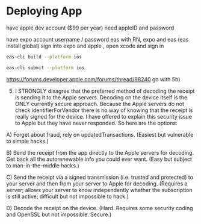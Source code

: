 # Deploying App

have apple dev account ($99 per year)
need appleID and password

have expo account
username / password
eas
with RN, expo and eas (eas install global)
sign into expo and apple , open xcode and sign in

<!-- https://docs.expo.dev/submit/ios/ -->

```bash
eas-cli build --platform ios
```

```bash
eas-cli submit --platform ios
```

https://forums.developer.apple.com/forums/thread/98240
go with 5b)

5. I STRONGLY disagree that the preferred method of decoding the receipt is sending it to the Apple servers. Decoding on the device itself is the ONLY currently secure approach. Because the Apple servers do not check identifierForVendor there is no way of knowing that the receipt is really signed for the device. I have offered to explain this security issue to Apple but they have never responded. So here are the options:

A) Forget about fraud, rely on updatedTransactions. (Easiest but vulnerable to simple hacks.)

B) Send the receipt from the app directly to the Apple servers for decoding. Get back all the autorenewable info you could ever want. (Easy but subject to man-in-the-middle hacks.)

C) Send the receipt via a signed transmission (i.e. trusted and protected) to your server and then from your server to Apple for decoding. (Requires a server; allows your server to know independently whether the subscription is still active; difficult but not impossible to hack.)

D) Decode the receipt on the device. (Hard. Requires some security coding and OpenSSL but not impossible. Secure.)
